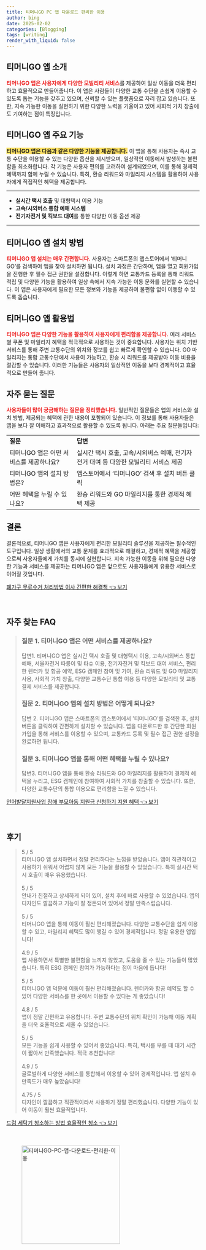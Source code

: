 ```yaml
---
title: 티머니GO PC 앱 다운로드 편리한 이용
author: bing
date: 2025-02-02
categories: [Blogging]
tags: [writing]
render_with_liquid: false
---
```



<h2 id='티머니GO_앱_소개'>티머니GO 앱 소개</h2>

<p><b><span style="color: #ee2323;">티머니GO 앱은 사용자에게 다양한 모빌리티 서비스</span></b>를 제공하여 일상 이동을 더욱 편리하고 효율적으로 만들어줍니다. 이 앱은 사람들이 다양한 교통 수단을 손쉽게 이용할 수 있도록 돕는 기능을 갖추고 있으며, 신뢰할 수 있는 플랫폼으로 자리 잡고 있습니다. 또한, 지속 가능한 이동을 실현하기 위한 다양한 노력을 기울이고 있어 사회적 가치 창출에도 기여하는 점이 특징입니다.</p>

<h2 id='티머니GO_앱_주요_기능'>티머니GO 앱 주요 기능</h2>

<p><b><span style="background-color: #ffe066;">티머니GO 앱은 다음과 같은 다양한 기능을 제공합니다.</span></b> 이 앱을 통해 사용자는 즉시 교통 수단을 이용할 수 있는 다양한 옵션을 제시받으며, 일상적인 이동에서 발생하는 불편함을 최소화합니다. 각 기능은 사용자 편의를 고려하여 설계되었으며, 이를 통해 경제적 혜택까지 함께 누릴 수 있습니다. 특히, 환승 리워드와 마일리지 시스템을 활용하여 사용자에게 직접적인 혜택을 제공합니다.</p>

<hr />

<ul>
    <li><b>실시간 택시 호출</b> 및 대형택시 이용 기능</li>
    <li><b>고속/시외버스 통합 예매 시스템</b></li>
    <li><b>전기자전거 및 킥보드 대여</b>를 통한 다양한 이동 옵션 제공</li>
</ul>

<hr />

<h2 id='티머니GO_앱_설치_방법'>티머니GO 앱 설치 방법</h2>

<p><b><span style="color: #ee2323;">티머니GO 앱 설치는 매우 간편합니다.</span></b> 사용자는 스마트폰의 앱스토어에서 ‘티머니GO’를 검색하여 앱을 찾아 설치하면 됩니다. 설치 과정은 간단하며, 앱을 열고 회원가입을 진행한 후 필수 접근 권한을 설정합니다. 이렇게 하면 교통카드 등록을 통해 리워드 적립 및 다양한 기능을 활용하여 일상 속에서 지속 가능한 이동 문화를 실현할 수 있습니다. 이 앱은 사용자에게 필요한 모든 정보와 기능을 제공하여 불편함 없이 이동할 수 있도록 돕습니다.</p>

<h2 id='티머니GO_앱_활용법'>티머니GO 앱 활용법</h2>

<p><b><span style="color: #ee2323;">티머니GO 앱은 다양한 기능을 활용하여 사용자에게 편리함을 제공합니다.</span></b> 여러 서비스별 쿠폰 및 마일리지 혜택을 적극적으로 사용하는 것이 중요합니다. 사용자는 위치 기반 서비스를 통해 주변 교통수단의 위치와 정보를 쉽고 빠르게 확인할 수 있습니다. GO 마일리지는 통합 교통수단에서 사용이 가능하고, 환승 시 리워드를 제공받아 이동 비용을 절감할 수 있습니다. 이러한 기능들은 사용자의 일상적인 이동을 보다 경제적이고 효율적으로 만들어 줍니다.</p>

<h2 id='자주_묻는_질문'>자주 묻는 질문</h2>

<p><b><span style="color: #ee2323;">사용자들이 많이 궁금해하는 질문을 정리했습니다.</span></b> 일반적인 질문들은 앱의 서비스와 설치 방법, 제공되는 혜택에 관한 내용이 포함되어 있습니다. 이 정보를 통해 사용자들은 앱을 보다 잘 이해하고 효과적으로 활용할 수 있도록 됩니다. 아래는 주요 질문들입니다:</p>

<table>
    <tr>
        <td><b>질문</b></td>
        <td><b>답변</b></td>
    </tr>
    <tr>
        <td>티머니GO 앱은 어떤 서비스를 제공하나요?</td>
        <td>실시간 택시 호출, 고속/시외버스 예매, 전기자전거 대여 등 다양한 모빌리티 서비스 제공</td>
    </tr>
    <tr>
        <td>티머니GO 앱의 설치 방법은?</td>
        <td>앱스토어에서 ‘티머니GO’ 검색 후 설치 버튼 클릭</td>
    </tr>
    <tr>
        <td>어떤 혜택을 누릴 수 있나요?</td>
        <td>환승 리워드와 GO 마일리지를 통한 경제적 혜택 제공</td>
    </tr>
</table>

<h2 id='결론'>결론</h2>

<p>결론적으로, 티머니GO 앱은 사용자에게 편리한 모빌리티 솔루션을 제공하는 필수적인 도구입니다. 일상 생활에서의 교통 문제를 효과적으로 해결하고, 경제적 혜택을 제공함으로써 사용자들에게 가치를 동시에 실현합니다. 지속 가능한 이동을 위해 필요한 다양한 기능과 서비스를 제공하는 티머니GO 앱은 앞으로도 사용자들에게 유용한 서비스로 이어질 것입니다.</p>


<p><a class="click-button" title="폐가구 무료수거 처리방법 이사 간편한 해결책" href="https://24nara.github.io/posts/%ED%8F%90%EA%B0%80%EA%B5%AC-%EB%AC%B4%EB%A3%8C%EC%88%98%EA%B1%B0-%EC%B2%98%EB%A6%AC%EB%B0%A9%EB%B2%95-%EC%9D%B4%EC%82%AC-%EA%B0%84%ED%8E%B8%ED%95%9C-%ED%95%B4%EA%B2%B0%EC%B1%85/" rel="dofollow">폐가구 무료수거 처리방법 이사 간편한 해결책 👈 보기</a></p><br>
<h2 id='자주_찾는_FAQ'>자주 찾는 FAQ</h2>
<div itemscope="" itemtype="https://schema.org/FAQPage">
<blockquote>
<div itemscope="" itemprop="mainEntity" itemtype="https://schema.org/Question">
<h3 itemprop="name">질문 1. 티머니GO 앱은 어떤 서비스를 제공하나요?</h3>
<div itemscope="" itemprop="acceptedAnswer" itemtype="https://schema.org/Answer">
<span itemprop="text">
<p>답변1. 티머니GO 앱은 실시간 택시 호출 및 대형택시 이용, 고속/시외버스 통합 예매, 서울자전거 따릉이 및 타슈 이용, 전기자전거 및 킥보드 대여 서비스, 편리한 렌터카 및 항공 예약, ESG 캠페인 참여 및 기여, 환승 리워드 및 GO 마일리지 사용, 사회적 가치 창출, 다양한 교통수단 통합 이용 등 다양한 모빌리티 및 교통 결제 서비스를 제공합니다.</p>
</span>
</div>
</div>
<div itemscope="" itemprop="mainEntity" itemtype="https://schema.org/Question">
<h3 itemprop="name">질문 2. 티머니GO 앱의 설치 방법은 어떻게 되나요?</h3>
<div itemscope="" itemprop="acceptedAnswer" itemtype="https://schema.org/Answer">
<span itemprop="text">
<p>답변 2. 티머니GO 앱은 스마트폰의 앱스토어에서 '티머니GO'를 검색한 후, 설치 버튼을 클릭하여 간편하게 설치할 수 있습니다. 앱을 다운로드한 후 간단한 회원가입을 통해 서비스를 이용할 수 있으며, 교통카드 등록 및 필수 접근 권한 설정을 완료하면 됩니다.</p>
</span>
</div>
</div>
<div itemscope="" itemprop="mainEntity" itemtype="https://schema.org/Question">
<h3 itemprop="name">질문 3. 티머니GO 앱을 통해 어떤 혜택을 누릴 수 있나요?</h3>
<div itemscope="" itemprop="acceptedAnswer" itemtype="https://schema.org/Answer">
<span itemprop="text">
<p>답변3. 티머니GO 앱을 통해 환승 리워드와 GO 마일리지를 활용하여 경제적 혜택을 누리고, ESG 캠페인에 참여하여 사회적 가치를 창출할 수 있습니다. 또한, 다양한 교통수단의 통합 이용으로 편리함을 느낄 수 있습니다.</p>
</span>
</div>
</div>
</blockquote>
</div>
<p><a class="click-button" title="언어발달지원사업 장애 부모아동 지원금 신청하기 지원 혜택" href="https://24nara.github.io/posts/%EC%96%B8%EC%96%B4%EB%B0%9C%EB%8B%AC%EC%A7%80%EC%9B%90%EC%82%AC%EC%97%85-%EC%9E%A5%EC%95%A0-%EB%B6%80%EB%AA%A8%EC%95%84%EB%8F%99-%EC%A7%80%EC%9B%90%EA%B8%88-%EC%8B%A0%EC%B2%AD%ED%95%98%EA%B8%B0-%EC%A7%80%EC%9B%90-%ED%98%9C%ED%83%9D/" rel="dofollow">언어발달지원사업 장애 부모아동 지원금 신청하기 지원 혜택 👈 보기</a></p><br>
<h2 id='후기'>후기</h2>
<div itemscope itemtype="https://schema.org/Product">
  <blockquote>
  <div itemprop="review" itemscope itemtype="https://schema.org/Review">
      <div itemprop="reviewRating" itemscope itemtype="https://schema.org/Rating"> <span itemprop="ratingValue">5</span> / <span itemprop="bestRating">5</span> </div>
      <span itemprop="reviewBody">티머니GO 앱 설치하면서 정말 편리하다는 느낌을 받았습니다. 앱이 직관적이고 사용하기 쉬워서 어렵지 않게 모든 기능을 활용할 수 있었습니다. 특히 실시간 택시 호출이 매우 유용했습니다.</span>
  </div>
  <br>
  <div itemprop="review" itemscope itemtype="https://schema.org/Review">
      <div itemprop="reviewRating" itemscope itemtype="https://schema.org/Rating"> <span itemprop="ratingValue">5</span> / <span itemprop="bestRating">5</span> </div>
      <span itemprop="reviewBody">안내가 친절하고 상세하게 되어 있어, 설치 후에 바로 사용할 수 있었습니다. 앱의 디자인도 깔끔하고 기능이 잘 정돈되어 있어서 정말 만족스럽습니다.</span>
  </div>
  <br>
  <div itemprop="review" itemscope itemtype="https://schema.org/Review">
      <div itemprop="reviewRating" itemscope itemtype="https://schema.org/Rating"> <span itemprop="ratingValue">5</span> / <span itemprop="bestRating">5</span> </div>
      <span itemprop="reviewBody">티머니GO 앱을 통해 이동이 훨씬 편리해졌습니다. 다양한 교통수단을 쉽게 이용할 수 있고, 마일리지 혜택도 많이 챙길 수 있어 경제적입니다. 정말 유용한 앱입니다!</span>
  </div>
  <br>
  <div itemprop="review" itemscope itemtype="https://schema.org/Review">
      <div itemprop="reviewRating" itemscope itemtype="https://schema.org/Rating"> <span itemprop="ratingValue">4.9</span> / <span itemprop="bestRating">5</span> </div>
      <span itemprop="reviewBody">앱 사용하면서 특별한 불편함을 느끼지 않았고, 도움을 줄 수 있는 기능들이 많았습니다. 특히 ESG 캠페인 참여가 가능하다는 점이 마음에 듭니다!</span>
  </div>
  <br>
  <div itemprop="review" itemscope itemtype="https://schema.org/Review">
      <div itemprop="reviewRating" itemscope itemtype="https://schema.org/Rating"> <span itemprop="ratingValue">5</span> / <span itemprop="bestRating">5</span> </div>
      <span itemprop="reviewBody">티머니GO 앱 덕분에 이동이 훨씬 편리해졌습니다. 렌터카와 항공 예약도 할 수 있어 다양한 서비스를 한 곳에서 이용할 수 있다는 게 좋았습니다!</span>
  </div>
  <br>
  <div itemprop="review" itemscope itemtype="https://schema.org/Review">
      <div itemprop="reviewRating" itemscope itemtype="https://schema.org/Rating"> <span itemprop="ratingValue">4.8</span> / <span itemprop="bestRating">5</span> </div>
      <span itemprop="reviewBody">앱이 정말 간편하고 유용합니다. 주변 교통수단의 위치 확인이 가능해 이동 계획을 더욱 효율적으로 세울 수 있었습니다.</span>
  </div>
  <br>
  <div itemprop="review" itemscope itemtype="https://schema.org/Review">
      <div itemprop="reviewRating" itemscope itemtype="https://schema.org/Rating"> <span itemprop="ratingValue">5</span> / <span itemprop="bestRating">5</span> </div>
      <span itemprop="reviewBody">모든 기능을 쉽게 사용할 수 있어서 좋았습니다. 특히, 택시를 부를 때 대기 시간이 짧아서 만족했습니다. 적극 추천합니다!</span>
  </div>
  <br>
  <div itemprop="review" itemscope itemtype="https://schema.org/Review">
      <div itemprop="reviewRating" itemscope itemtype="https://schema.org/Rating"> <span itemprop="ratingValue">4.9</span> / <span itemprop="bestRating">5</span> </div>
      <span itemprop="reviewBody">글로벌하게 다양한 서비스를 통합해서 이용할 수 있어 경제적입니다. 앱 설치 후 만족도가 매우 높았습니다!</span>
  </div>
  <br>
  <div itemprop="review" itemscope itemtype="https://schema.org/Review">
      <div itemprop="reviewRating" itemscope itemtype="https://schema.org/Rating"> <span itemprop="ratingValue">4.75</span> / <span itemprop="bestRating">5</span> </div>
      <span itemprop="reviewBody">디자인이 깔끔하고 직관적이라서 사용하기 정말 편리했습니다. 다양한 기능이 있어 이동이 훨씬 효율적입니다.</span>
  </div>
  </blockquote>
</div>
<p><a class="click-button" title="드럼 세탁기 청소하는 방법 효율적인 청소" href="https://24nara.github.io/posts/%EB%93%9C%EB%9F%BC-%EC%84%B8%ED%83%81%EA%B8%B0-%EC%B2%AD%EC%86%8C%ED%95%98%EB%8A%94-%EB%B0%A9%EB%B2%95-%ED%9A%A8%EC%9C%A8%EC%A0%81%EC%9D%B8-%EC%B2%AD%EC%86%8C/" rel="dofollow">드럼 세탁기 청소하는 방법 효율적인 청소 👈 보기</a></p><br>
<figure class="image"><img src="https://24nara.github.io/assets/img/thumbnail/티머니GO-PC-앱-다운로드-편리한-이용.webp" alt="티머니GO-PC-앱-다운로드-편리한-이용" width="256" height="256"></figure>